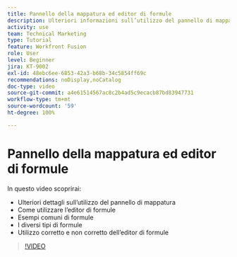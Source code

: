 ```yaml
---
title: Pannello della mappatura ed editor di formule
description: Ulteriori informazioni sull’utilizzo del pannello di mappatura, dell’editor di formule e di esempi di formule comuni in  [!DNL Adobe Workfront Fusion].
activity: use
team: Technical Marketing
type: Tutorial
feature: Workfront Fusion
role: User
level: Beginner
jira: KT-9002
exl-id: 48ebc6ee-6853-42a3-b68b-34c5854ff69c
recommendations: noDisplay,noCatalog
doc-type: video
source-git-commit: a4e61514567ac8c2b4ad5c9ecacb87bd83947731
workflow-type: tm+mt
source-wordcount: '59'
ht-degree: 100%

---
```


# Pannello della mappatura ed editor di formule

In questo video scoprirai:

* Ulteriori dettagli sull’utilizzo del pannello di mappatura
* Come utilizzare l’editor di formule
* Esempi comuni di formule
* I diversi tipi di formule
* Utilizzo corretto e non corretto dell’editor di formule

>[!VIDEO](https://video.tv.adobe.com/v/335262/?quality=12&learn=on)
